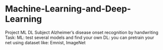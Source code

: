 # Machine-Learning-and-Deep-Learning
Project ML DL Subject
Alzheimer’s disease onset recognition by handwriting
Task: 
ML: test several models and find your own
DL: you can pretrain your net using dataset like: Emnist, ImageNet
